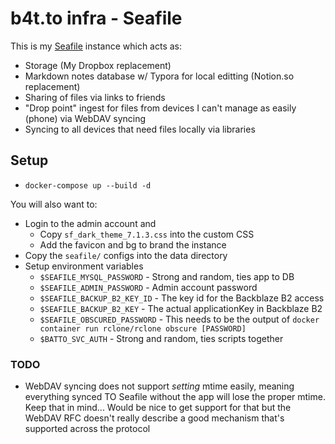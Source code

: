 # b4t.to infra - Seafile

This is my [Seafile](https://www.seafile.com/en/home/) instance which acts as:

* Storage (My Dropbox replacement)
* Markdown notes database w/ Typora for local editting (Notion.so replacement)
* Sharing of files via links to friends
* "Drop point" ingest for files from devices I can't manage as easily (phone) via WebDAV syncing
* Syncing to all devices that need files locally via libraries

## Setup

* `docker-compose up --build -d`

You will also want to:

* Login to the admin account and
  * Copy `sf_dark_theme_7.1.3.css` into the custom CSS
  * Add the favicon and bg to brand the instance
* Copy the `seafile/` configs into the data directory
* Setup environment variables
  * `$SEAFILE_MYSQL_PASSWORD` - Strong and random, ties app to DB
  * `$SEAFILE_ADMIN_PASSWORD` - Admin account password
  * `$SEAFILE_BACKUP_B2_KEY_ID` - The key id for the Backblaze B2 access
  * `$SEAFILE_BACKUP_B2_KEY` - The actual applicationKey in Backblaze B2
  * `$SEAFILE_OBSCURED_PASSWORD` -  This needs to be the output of `docker container run rclone/rclone obscure [PASSWORD]`
  * `$BATTO_SVC_AUTH` - Strong and random, ties scripts together

### TODO

* WebDAV syncing does not support _setting_ mtime easily, meaning everything synced TO Seafile without the app will lose the proper mtime. Keep that in mind... Would be nice to get support for that but the WebDAV RFC doesn't really describe a good mechanism that's supported across the protocol
